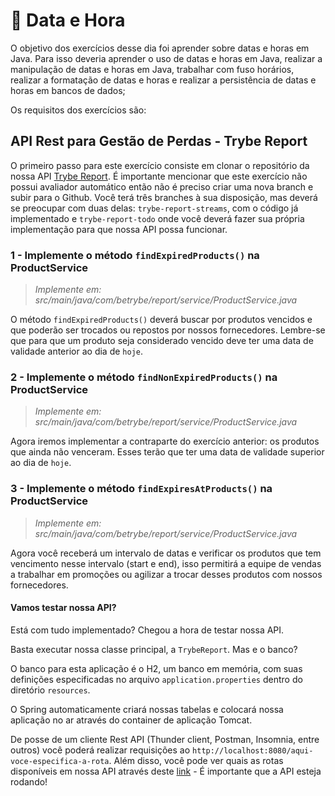 # :pencil: Data e Hora

O objetivo dos exercícios desse dia foi aprender sobre datas e horas em Java. Para isso deveria aprender o uso de datas e horas em Java, realizar a manipulação de datas e horas em Java, trabalhar com fuso horários, realizar a formatação de datas e horas e realizar a persistência de datas e horas em bancos de dados;

Os requisitos dos exercícios são:

## API Rest para Gestão de Perdas - Trybe Report

O primeiro passo para este exercício consiste em clonar o repositório da nossa API [Trybe Report](https://github.com/tryber/java-trybe-report). É importante mencionar que este exercício não possui avaliador automático então não é preciso criar uma nova branch e subir para o Github. Você terá três branches à sua disposição, mas deverá se preocupar com duas delas: `trybe-report-streams`, com o código já implementado e `trybe-report-todo` onde você deverá fazer sua própria implementação para que nossa API possa funcionar.

### 1 - Implemente o método `findExpiredProducts()` na ProductService

> _Implemente em: src/main/java/com/betrybe/report/service/ProductService.java_

O método `findExpiredProducts()` deverá buscar por produtos vencidos e que poderão ser trocados ou repostos por nossos fornecedores. Lembre-se que para que um produto seja considerado vencido deve ter uma data de validade anterior ao dia de `hoje`.

### 2 - Implemente o método `findNonExpiredProducts()` na ProductService

> _Implemente em: src/main/java/com/betrybe/report/service/ProductService.java_

Agora iremos implementar a contraparte do exercício anterior: os produtos que ainda não venceram. Esses terão que ter uma data de validade superior ao dia de `hoje`.

### 3 - Implemente o método `findExpiresAtProducts()` na ProductService

> _Implemente em: src/main/java/com/betrybe/report/service/ProductService.java_

Agora você receberá um intervalo de datas e verificar os produtos que tem vencimento nesse intervalo (start e end), isso permitirá a equipe de vendas a trabalhar em promoções ou agilizar a trocar desses produtos com nossos fornecedores.

#### Vamos testar nossa API?

Está com tudo implementado? Chegou a hora de testar nossa API.

Basta executar nossa classe principal, a `TrybeReport`. Mas e o banco?

O banco para esta aplicação é o H2, um banco em memória, com suas definições especificadas no arquivo `application.properties` dentro do diretório `resources`.

O Spring automaticamente criará nossas tabelas e colocará nossa aplicação no ar através do container de aplicação Tomcat.

De posse de um cliente Rest API (Thunder client, Postman, Insomnia, entre outros) você poderá realizar requisições ao `http://localhost:8080/aqui-voce-especifica-a-rota`. Além disso, você pode ver quais as rotas disponíveis em nossa API através deste [link](http://localhost:8080/swagger-ui/index.html) - É importante que a API esteja rodando!
